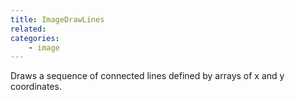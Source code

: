 ```yaml
---
title: ImageDrawLines
related:
categories:
    - image
---
```


Draws a sequence of connected lines defined by arrays of x and y coordinates.
